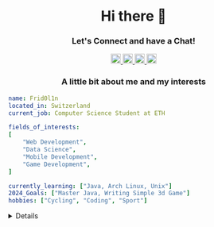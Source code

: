 <div align="center">
  <h1>Hi there 👋</h1>
  <h3>Let's Connect and have a Chat!</h3>

  <p>
    <a href="https://www.linkedin.com/in/nicolas-widmer-769a6520a/">
      <img
        height="20"
        src="https://img.shields.io/badge/Linkedin-000?logo=Linkedin&logoColor=fff"
      />
    </a>
    <a href="https://discordapp.com/users/586969625724715038">
      <img
        height="20"
        src="https://img.shields.io/badge/Discord-000?logo=discord&logoColor=fff"
      />
    </a>
    <a href="https://twitter.com/TopfridolinG">
      <img
        height="20"
        src="https://img.shields.io/badge/X%20(Twitter)-000?logo=x&logoColor=fff"
      />
    </a>
    <a href="https://www.instagram.com/_nicoladl.widmer_/">
      <img
        height="20"
        src="https://img.shields.io/badge/Instagram-000?logo=Instagram&logoColor=fff"
      />
    </a>
  </p>

  <h3>A little bit about me and my interests</h3>
</div>

```yaml
name: Frid0l1n
located_in: Switzerland
current_job: Computer Science Student at ETH

fields_of_interests:
[
    "Web Development",
    "Data Science",
    "Mobile Development",
    "Game Development",
]

currently_learning: ["Java, Arch Linux, Unix"]
2024_Goals: ["Master Java, Writing Simple 3d Game"]
hobbies: ["Cycling", "Coding", "Sport"]
```

<details>
  <div align="center">
    <p>
      :octocat:
      <img src="https://img.shields.io/github/followers/Frid0l1n"></img>
      <img src="https://img.shields.io/github/stars/Frid0l1n"></img>
      ![Top Langs](https://github-readme-stats.vercel.app/api/top-langs/?username=Frid0l1n&layout=compact)
    </p>
  </div>
</details>
